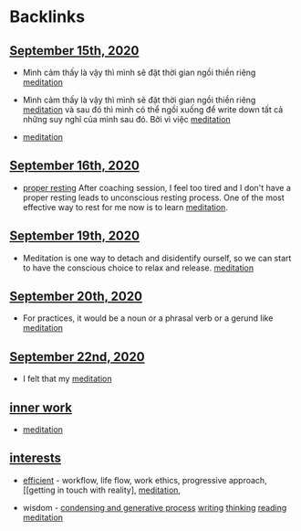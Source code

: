 
# Backlinks
## [September 15th, 2020](<September 15th, 2020.md>)
- Mình cảm thấy là vậy thì mình sẽ đặt thời gian ngồi thiền riêng [meditation](<meditation.md>)

- Mình cảm thấy là vậy thì mình sẽ đặt thời gian ngồi thiền riêng [meditation](<meditation.md>) và sau đó thì mình có thể ngồi xuống để write down tất cả những suy nghĩ của mình sau đó. Bởi vì việc [meditation](<meditation.md>)

- [meditation](<meditation.md>)

## [September 16th, 2020](<September 16th, 2020.md>)
- [proper resting](<proper resting.md>) After coaching session, I feel too tired and I don't have a proper resting leads to unconscious resting process. One of the most effective way to rest for me now is to learn [meditation](<meditation.md>).

## [September 19th, 2020](<September 19th, 2020.md>)
- Meditation is one way to detach and disidentify ourself, so we can start to have the conscious choice to relax and release. [meditation](<meditation.md>)

## [September 20th, 2020](<September 20th, 2020.md>)
- For practices, it would be a noun or a phrasal verb or a gerund like [meditation](<meditation.md>)

## [September 22nd, 2020](<September 22nd, 2020.md>)
- I felt that my [meditation](<meditation.md>)

## [inner work](<inner work.md>)
- [meditation](<meditation.md>)

## [interests](<interests.md>)
- [efficient](<efficient.md>) - workflow, life flow, work ethics, progressive approach, [[getting in touch with reality], [meditation](<meditation.md>),

- wisdom - [condensing and generative process](<condensing and generative process.md>) [writing](<writing.md>) [thinking](<thinking.md>) [reading](<reading.md>) [meditation](<meditation.md>)

